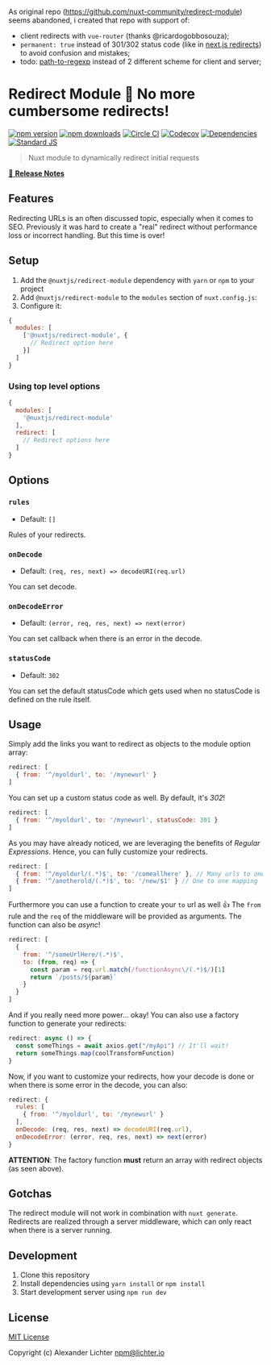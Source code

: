 As original repo (https://github.com/nuxt-community/redirect-module) seems abandoned, i created that repo with support of:
- client redirects with `vue-router` (thanks @ricardogobbosouza);
- `permanent: true` instead of 301/302 status code (like in [next.js redirects](https://nextjs.org/docs/api-reference/next.config.js/redirects)) to avoid confusion and mistakes;
- todo: [path-to-regexp](https://github.com/pillarjs/path-to-regexp) instead of 2 different scheme for client and server;

# Redirect Module 🔀 No more **cumbersome** redirects!

[![npm version][npm-version-src]][npm-version-href]
[![npm downloads][npm-downloads-src]][npm-downloads-href]
[![Circle CI][circle-ci-src]][circle-ci-href]
[![Codecov][codecov-src]][codecov-href]
[![Dependencies][david-dm-src]][david-dm-href]
[![Standard JS][standard-js-src]][standard-js-href]

> Nuxt module to dynamically redirect initial requests

[📖 **Release Notes**](./CHANGELOG.md)

## Features

Redirecting URLs is an often discussed topic, especially when it comes to
SEO. Previously it was hard to create a "real" redirect without performance
loss or incorrect handling. But this time is over!

## Setup

1. Add the `@nuxtjs/redirect-module` dependency with `yarn` or `npm` to your project
2. Add `@nuxtjs/redirect-module` to the `modules` section of `nuxt.config.js`:
3. Configure it:

```js
{
  modules: [
    ['@nuxtjs/redirect-module', {
      // Redirect option here
    }]
  ]
}
```

### Using top level options

```js
{
  modules: [
    '@nuxtjs/redirect-module'
  ],
  redirect: [
    // Redirect options here
  ]
}
```

## Options

### `rules`

- Default: `[]`

Rules of your redirects.

### `onDecode`

- Default: `(req, res, next) => decodeURI(req.url)`

You can set decode.

### `onDecodeError`

- Default: `(error, req, res, next) => next(error)`

You can set callback when there is an error in the decode.

### `statusCode`

- Default: `302`

You can set the default statusCode which gets used when no statusCode is defined on the rule itself.

## Usage

Simply add the links you want to redirect as objects to the module option array:

```js
redirect: [
  { from: '^/myoldurl', to: '/mynewurl' }
]
```

You can set up a custom status code as well. By default, it's *302*!

```js
redirect: [
  { from: '^/myoldurl', to: '/mynewurl', statusCode: 301 }
]
```

As you may have already noticed, we are leveraging the benefits of
*Regular Expressions*. Hence, you can fully customize your redirects.

```js
redirect: [
  { from: '^/myoldurl/(.*)$', to: '/comeallhere' }, // Many urls to one
  { from: '^/anotherold/(.*)$', to: '/new/$1' } // One to one mapping
]
```

Furthermore you can use a function to create your `to` url as well :+1:
The `from` rule and the `req` of the middleware will be provided as arguments.
The function can also be *async*!

```js
redirect: [
  {
    from: '^/someUrlHere/(.*)$',
    to: (from, req) => {
      const param = req.url.match(/functionAsync\/(.*)$/)[1]
      return `/posts/${param}`
    }
  }
]
```

And if you really need more power... okay! You can also use a factory function
to generate your redirects:

```js
redirect: async () => {
  const someThings = await axios.get("/myApi") // It'll wait!
  return someThings.map(coolTransformFunction)
}
```

Now, if you want to customize your redirects, how your decode is done
or when there is some error in the decode, you can also:

```js
redirect: {
  rules: [
    { from: '^/myoldurl', to: '/mynewurl' }
  ],
  onDecode: (req, res, next) => decodeURI(req.url),
  onDecodeError: (error, req, res, next) => next(error)
}
```

**ATTENTION**: The factory function **must** return an array with redirect
objects (as seen above).

## Gotchas

The redirect module will not work in combination with `nuxt generate`.
Redirects are realized through a server middleware, which can only react when there is a server running.

## Development

1. Clone this repository
2. Install dependencies using `yarn install` or `npm install`
3. Start development server using `npm run dev`

## License

[MIT License](./LICENSE)

Copyright (c) Alexander Lichter <npm@lichter.io>

<!-- Badges -->
[npm-version-src]: https://img.shields.io/npm/dt/@nuxtjs/redirect-module.svg?style=flat-square
[npm-version-href]: https://npmjs.com/package/@nuxtjs/redirect-module
[npm-downloads-src]: https://img.shields.io/npm/v/@nuxtjs/redirect-module/latest.svg?style=flat-square
[npm-downloads-href]: https://npmjs.com/package/@nuxtjs/redirect-module
[circle-ci-src]: https://img.shields.io/circleci/project/github/nuxt-community/redirect-module.svg?style=flat-square
[circle-ci-href]: https://circleci.com/gh/nuxt-community/redirect-module
[codecov-src]: https://img.shields.io/codecov/c/github/nuxt-community/redirect-module.svg?style=flat-square
[codecov-href]: https://codecov.io/gh/nuxt-community/redirect-module
[david-dm-src]: https://david-dm.org/nuxt-community/redirect-module/status.svg?style=flat-square
[david-dm-href]: https://david-dm.org/nuxt-community/redirect-module
[standard-js-src]: https://img.shields.io/badge/code_style-standard-brightgreen.svg?style=flat-square
[standard-js-href]: https://standardjs.com
